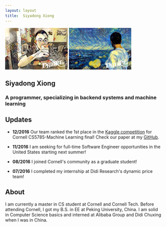 ```yaml
---
layout: layout
title:  Siyadong Xiong
---
```


<section class="content">
<img src='/images/deepio1.png' style='width:40%'/>
<img src='/images/deepio2.png' style='width:40%'/>

# Siyadong Xiong

### A programmer, specializing in backend systems and machine learning

## Updates

* **12/2016**
Our team ranked the 1st place in the [Kaggle competition](https://inclass.kaggle.com/c/cornell-cs5785-2016-fall-final/leaderboard) for Cornell CS5785-Machine Learning final!
Check our paper at my [GitHub](https://github.com/sidxiong/CS5785-HW).

* **11/2016**
I am seeking for full-time Software Engineer opportunities in the United States starting next summer!

* **08/2016**
I joined Cornell's community as a graduate student!

* **07/2016**
I completed my internship at Didi Research's dynamic price team!


## About

I am currently a master in CS student at Cornell and Cornell Tech. Before attending Cornell, I got my B.S. in EE at Peking University, China. I am solid in Computer Science basics and interned at Alibaba Group and Didi Chuxing when I was in China.

</section>
